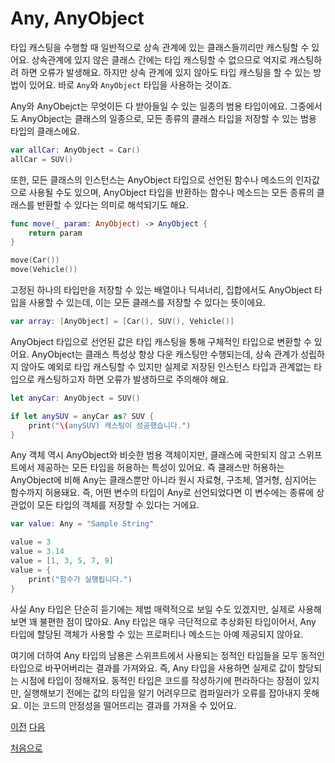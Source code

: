# Any, AnyObject

타입 캐스팅을 수행할 때 일반적으로 상속 관계에 있는 클래스들끼리만 캐스팅할 수 있어요. 상속관계에 있지 않은 클래스 간에는 타입 캐스팅할 수 없으므로 억지로 캐스팅하려 하면 오류가 발생해요. 하지만 상속 관계에 있지 않아도 타입 캐스팅을 할 수 있는 방법이 있어요. 바로 `Any`와 `AnyObject` 타입을 사용하는 것이죠.

Any와 AnyObejct는 무엇이든 다 받아들일 수 있는 일종의 범용 타입이에요. 그중에서도 AnyObject는 클래스의 일종으로, 모든 종류의 클래스 타입을 저장할 수 있는 범용 타입의 클래스에요.

```swift
var allCar: AnyObject = Car()
allCar = SUV()
```

또한, 모든 클래스의 인스턴스는 AnyObject 타입으로 선언된 함수나 메소드의 인자값으로 사용될 수도 있으며, AnyObject 타입을 반환하는 함수나 메소드는 모든 종류의 클래스를 반환할 수 있다는 의미로 해석되기도 해요.

```swift
func move(_ param: AnyObject) -> AnyObject {
    return param
}

move(Car())
move(Vehicle())
```

고정된 하나의 타입만을 저장할 수 있는 배열이나 딕셔너리, 집합에서도 AnyObject 타입을 사용할 수 있는데, 이는 모든 클래스를 저장할 수 있다는 뜻이에요.

```swift
var array: [AnyObject] = [Car(), SUV(), Vehicle()]
```

AnyObject 타입으로 선언된 값은 타입 캐스팅을 통해 구체적인 타입으로 변환할 수 있어요. AnyObject는 클래스 특성상 항상 다운 캐스팅만 수행되는데, 상속 관계가 성립하지 않아도 예외로 타입 캐스팅할 수 있지만 실제로 저장된 인스턴스 타입과 관계없는 타입으로 캐스팅하고자 하면 오류가 발생하므로 주의해야 해요.

```swift
let anyCar: AnyObject = SUV()

if let anySUV = anyCar as? SUV {
    print("\(anySUV) 캐스팅이 성공했습니다.")
}
```

Any 객체 역시 AnyObject와 비슷한 범용 객체이지만, 클래스에 국한되지 않고 스위프트에서 제공하는 모든 타입을 허용하는 특성이 있어요. 즉 클래스만 허용하는 AnyObject에 비해 Any는 클래스뿐만 아니라 원시 자료형, 구조체, 열거형, 심지어는 함수까지 허용돼요. 즉, 어떤 변수의 타입이 Any로 선언되었다면 이 변수에는 종류에 상관없이 모든 타입의 객체를 저장할 수 있다는 거에요.

```swift
var value: Any = "Sample String"

value = 3
value = 3.14
value = [1, 3, 5, 7, 9]
value = {
    print("함수가 실행됩니다.")
}
```

사실 Any 타입은 단순히 듣기에는 제법 매력적으로 보일 수도 있겠지만, 실제로 사용해보면 꽤 불편한 점이 많아요. Any 타입은 매우 극단적으로 추상화된 타입이어서, Any 타입에 할당된 객체가 사용할 수 있는 프로퍼티나 메소드는 아예 제공되지 않아요.

여기에 더하여 Any 타입의 남용은 스위프트에서 사용되는 정적인 타입들을 모두 동적인 타입으로 바꾸어버리는 결과를 가져와요. 즉, Any 타입을 사용하면 실제로 값이 할당되는 시점에 타입이 정해저요. 동적인 타입은 코드를 작성하기에 편라하다는 장점이 있지만, 실행해보기 전에는 값의 타입을 알기 어려우므로 컴파일러가 오류를 잡아내지 못해요. 이는 코드의 안정성을 떨어뜨리는 결과를 가져올 수 있어요.

[이전](https://github.com/MojitoBar/iOS-DeepDive/blob/main/%EA%BC%BC%EA%BC%BC%ED%95%9C_%EC%9E%AC%EC%9D%80%EC%94%A8%EC%9D%98_Swift_%EB%AC%B8%EB%B2%95%ED%8E%B8/8.5.2.md)
[다음](https://github.com/MojitoBar/iOS-DeepDive/blob/main/%EA%BC%BC%EA%BC%BC%ED%95%9C_%EC%9E%AC%EC%9D%80%EC%94%A8%EC%9D%98_Swift_%EB%AC%B8%EB%B2%95%ED%8E%B8/8.6.md)

[처음으로](https://github.com/MojitoBar/iOS-DeepDive/blob/main/%EA%BC%BC%EA%BC%BC%ED%95%9C_%EC%9E%AC%EC%9D%80%EC%94%A8%EC%9D%98_Swift_%EB%AC%B8%EB%B2%95%ED%8E%B8/README.md)
